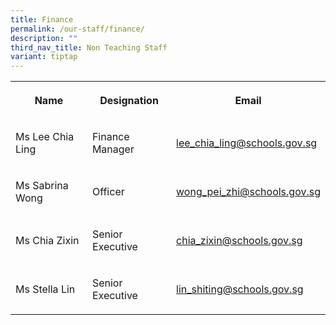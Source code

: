 ```yaml
---
title: Finance
permalink: /our-staff/finance/
description: ""
third_nav_title: Non Teaching Staff
variant: tiptap
---
```

<table style="minWidth: 75px">
<colgroup>
<col>
<col>
<col>
</colgroup>
<tbody>
<tr>
<th rowspan="1" colspan="1">
<p>Name</p>
</th>
<th rowspan="1" colspan="1">
<p>Designation</p>
</th>
<th rowspan="1" colspan="1">
<p>Email</p>
</th>
</tr>
<tr>
<td rowspan="1" colspan="1">
<p>Ms Lee Chia Ling</p>
</td>
<td rowspan="1" colspan="1">
<p>Finance Manager</p>
</td>
<td rowspan="1" colspan="1">
<p><a href="mailto:lee_chia_ling@schools.gov.sg" rel="noopener noreferrer nofollow" target="_blank">lee_chia_ling@schools.gov.sg</a>
</p>
</td>
</tr>
<tr>
<td rowspan="1" colspan="1">
<p>Ms Sabrina Wong</p>
</td>
<td rowspan="1" colspan="1">
<p>Officer</p>
</td>
<td rowspan="1" colspan="1">
<p><a href="mailto:wong_pei_zhi@schools.gov.sg" rel="noopener noreferrer nofollow" target="_blank">wong_pei_zhi@schools.gov.sg</a>
</p>
</td>
</tr>
<tr>
<td rowspan="1" colspan="1">
<p>Ms Chia Zixin</p>
</td>
<td rowspan="1" colspan="1">
<p>Senior Executive</p>
</td>
<td rowspan="1" colspan="1">
<p><a href="mailto:chia_zixin@schools.gov.sg" rel="noopener noreferrer nofollow" target="_blank">chia_zixin@schools.gov.sg</a>
</p>
</td>
</tr>
<tr>
<td rowspan="1" colspan="1">
<p>Ms Stella Lin</p>
</td>
<td rowspan="1" colspan="1">
<p>Senior Executive</p>
</td>
<td rowspan="1" colspan="1">
<p><a href="mailto:lin_shiting@schools.gov.sg" rel="noopener noreferrer nofollow" target="_blank">lin_shiting@schools.gov.sg</a>
</p>
</td>
</tr>
</tbody>
</table>
<p></p>